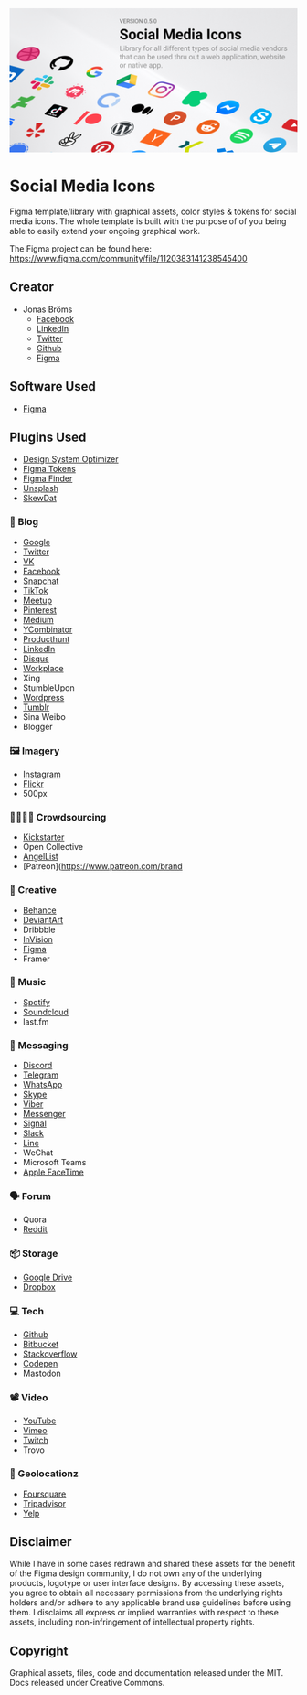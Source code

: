 ![Thumbnail Image](https://github.com/bromso/figmatokens-social-media/blob/main/Thumbnail.jpg)

# Social Media Icons
Figma template/library with graphical assets, color styles & tokens for social media icons.
The whole template is built with the purpose of of you being able to easily extend your ongoing graphical work.

The Figma project can be found here:
https://www.figma.com/community/file/1120383141238545400

## Creator
- Jonas Bröms
    - [Facebook](https://www.facebook.com/jonas.broms)
    - [LinkedIn](https://www.linkedin.com/in/jonas-broms/)
    - [Twitter](https://twitter.com/jonasbroms)
    - [Github](https://github.com/bromso)
    - [Figma](https://www.figma.com/@jonasbroms)

## Software Used
- [Figma](https://www.figma.com/)

## Plugins Used
- [Design System Optimizer](https://www.figma.com/community/plugin/802579985985331070)
- [Figma Tokens](https://www.figma.com/community/plugin/843461159747178978)
- [Figma Finder](https://www.figma.com/community/plugin/851217747476215597)
- [Unsplash](https://www.figma.com/community/plugin/738454987945972471)
- [SkewDat](https://www.figma.com/community/plugin/741472919529947576)

### 📝 Blog
- [Google](https://about.google/brand-resource-center/)
- [Twitter](https://about.twitter.com/en/who-we-are/brand-toolkit)
- [VK](https://vk.company/en/press/identity/)
- [Facebook](https://www.facebook.com/brand/resources/facebookapp)
- [Snapchat](https://snap.com/en-US/brand-guidelines)
- [TikTok](https://tiktokbrandbook.com/d/HhXfjVK1Poj9/legal)
- [Meetup](https://meetup.github.io/swarm-design-system/brand/)
- [Pinterest](https://business.pinterest.com/brand-guidelines/)
- [Medium](https://medium.design/logos-and-brand-guidelines-f1a01a733592)
- [YCombinator](https://www.ycombinator.com/press)
- [Producthunt](https://www.producthunt.com/branding)
- [LinkedIn](https://brand.linkedin.com/en-us)
- [Disqus](https://disqus.com/brand/)
- [Workplace](https://www.facebook.com/brand/resources/workplace/workplace-brand)
- Xing
- StumbleUpon
- [Wordpress](https://wordpress.org/about/logos/)
- [Tumblr](https://www.tumblr.com/logo)
- Sina Weibo
- Blogger

### 🖼️ Imagery
- [Instagram](https://www.facebook.com/brand/resources/instagram/instagram-brand)
- [Flickr](https://www.flickrhelp.com/hc/en-us/articles/4404071066260-Brand-guidelines)
- 500px

### 👨‍👩‍👧‍👦 Crowdsourcing
- [Kickstarter](https://www.kickstarter.com/help/brand_assets)
- Open Collective
- [AngelList](https://angel.co/logo)
- [Patreon](https://www.patreon.com/brand

### 🎨 Creative
- [Behance](https://www.behance.net/dev/api/brand)
- [DeviantArt](https://www.deviantartsupport.com/en/article/where-can-i-find-deviantarts-official-logo-and-media-files)
- Dribbble
- [InVision](https://www.invisionapp.com/resources/brand)
- [Figma](https://www.figma.com/using-the-figma-brand/)
- Framer

### 🎼 Music
- [Spotify](https://developer.spotify.com/documentation/general/design-and-branding/)
- [Soundcloud](https://developers.soundcloud.com/docs/api/buttons-logos)
- last.fm


### 💬 Messaging
- [Discord](https://discord.com/branding)
- [Telegram](https://telegram.org/tour/screenshots)
- [WhatsApp](https://www.facebook.com/brand/resources/whatsapp/whatsapp-brand)
- [Skype](https://www.skype.com/en/legal/brand-guidelines/)
- [Viber](https://www.viber.com/en/brand-center/)
- [Messenger](https://www.facebook.com/brand/resources/messenger/messenger-brand)
- [Signal](https://signal.org/docs/)
- [Slack](https://slack.com/media-kit)
- [Line](https://line.me/en/logo)
- WeChat
- Microsoft Teams
- [Apple FaceTime](https://developer.apple.com/design/human-interface-guidelines/foundations/branding/)

### 🗣️ Forum
- Quora
- [Reddit](https://www.redditinc.com/brand)

### 📦 Storage
- [Google Drive](https://developers.google.com/drive/api/guides/branding)
- [Dropbox](https://dropbox.design/)

### 💻 Tech
- [Github](https://github.com/logos)
- [Bitbucket](https://atlassian.design/foundations/logos)
- [Stackoverflow](https://stackoverflow.design/brand/logo/)
- [Codepen](https://blog.codepen.io/documentation/logos/)
- Mastodon

### 📽️ Video
- [YouTube](https://www.youtube.com/howyoutubeworks/resources/brand-resources/#logos-icons-and-colors)
- [Vimeo](https://press.vimeo.com/brand-guidelines/)
- [Twitch](https://brand.twitch.tv/)
- Trovo

### 📍 Geolocationz
- [Foursquare](https://foursquare.com/brand/)
- [Tripadvisor](https://tripadvisor.mediaroom.com/logo-guidelines)
- [Yelp](https://www.yelp.com/brand)

## Disclaimer
While I have in some cases redrawn and shared these assets for the benefit of the Figma design community, I do not own any of the underlying products, logotype or user interface designs. By accessing these assets, you agree to obtain all necessary permissions from the underlying rights holders and/or adhere to any applicable brand use guidelines before using them. I disclaims all express or implied warranties with respect to these assets, including non-infringement of intellectual property rights.

## Copyright
Graphical assets, files, code and documentation released under the MIT.
Docs released under Creative Commons.
